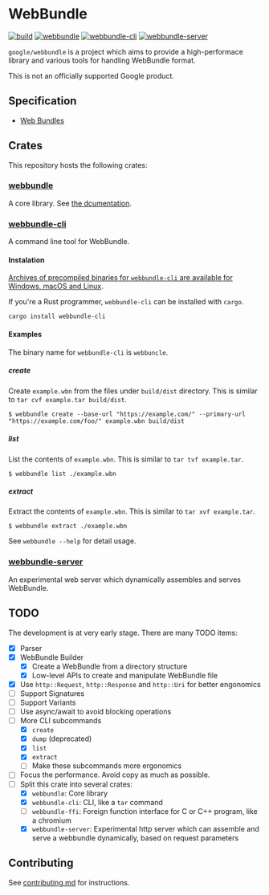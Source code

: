 # WebBundle

[![build](https://github.com/google/webbundle/workflows/build/badge.svg)](https://github.com/google/webbundle/actions)
[![webbundle](https://img.shields.io/crates/v/webbundle.svg)](https://crates.io/crates/webbundle)
[![webbundle-cli](https://img.shields.io/crates/v/webbundle-cli.svg)](https://crates.io/crates/webbundle-cli)
[![webbundle-server](https://img.shields.io/crates/v/webbundle-server.svg)](https://crates.io/crates/webbundle-server)

`google/webbundle` is a project which aims to provide a high-performace library
and various tools for handling WebBundle format.

This is not an officially supported Google product.

## Specification

- [Web Bundles](https://wicg.github.io/webpackage/draft-yasskin-wpack-bundled-exchanges.html)

## Crates

This repository hosts the following crates:

### [webbundle](https://github.com/google/webbundle/webbundle)

A core library. See [the dcumentation](https://docs.rs/webbundle).

### [webbundle-cli](https://github.com/google/webbundle/webbundle-cli)

A command line tool for WebBundle.

#### Instalation

[Archives of precompiled binaries for `webbundle-cli` are available for Windows, macOS and Linux](https://github.com/google/webbundle/releases).

If you're a Rust programmer, `webbundle-cli` can be installed with `cargo`.

```shell
cargo install webbundle-cli
```

#### Examples

The binary name for `webbundle-cli` is `webbuncle`.

##### create

Create `example.wbn` from the files under `build/dist` directory. This is
similar to `tar cvf example.tar build/dist`.

```
$ webbundle create --base-url "https://example.com/" --primary-url "https://example.com/foo/" example.wbn build/dist
```

##### list

List the contents of `example.wbn`. This is similar to `tar tvf example.tar`.

```
$ webbundle list ./example.wbn
```

##### extract

Extract the contents of `example.wbn`. This is similar to `tar xvf example.tar`.

```
$ webbundle extract ./example.wbn
```

See `webbundle --help` for detail usage.

### [webbundle-server](https://github.com/google/webbundle/webbundle-server)

An experimental web server which dynamically assembles and serves WebBundle.

## TODO

The development is at very early stage. There are many TODO items:

- [x] Parser
- [x] WebBundle Builder
  - [x] Create a WebBundle from a directory structure
  - [x] Low-level APIs to create and manipulate WebBundle file
- [x] Use `http::Request`, `http::Response` and `http::Uri` for better
      engonomics
- [ ] Support Signatures
- [ ] Support Variants
- [ ] Use async/await to avoid blocking operations
- [ ] More CLI subcommands
  - [x] `create`
  - [x] `dump` (deprecated)
  - [x] `list`
  - [x] `extract`
  - [ ] Make these subcommands more ergonomics
- [ ] Focus the performance. Avoid copy as much as possible.
- [ ] Split this crate into several crates:
  - [x] `webbundle`: Core library
  - [x] `webbundle-cli`: CLI, like a `tar` command
  - [ ] `webbundle-ffi`: Foreign function interface for C or C++ program, like a
        chromium
  - [x] `webbundle-server`: Experimental http server which can assemble and
        serve a webbundle dynamically, based on request parameters

## Contributing

See [contributing.md](contributing.md) for instructions.
